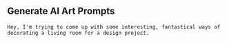 ## Generate AI Art Prompts

```
Hey, I'm trying to come up with some interesting, fantastical ways of decorating a living room for a design project.
```